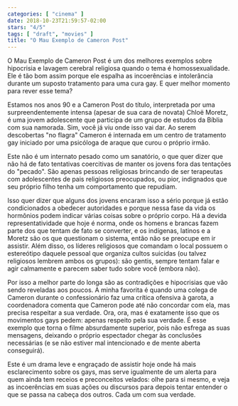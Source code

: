 ```yaml
---
categories: [ "cinema" ]
date: 2018-10-23T21:59:57-02:00
stars: "4/5"
tags: [ "draft", "movies" ]
title: "O Mau Exemplo de Cameron Post"
---
```

O Mau Exemplo de Cameron Post é um dos melhores exemplos sobre hipocrisia e lavagem cerebral religiosa quando o tema é homossexualidade. Ele é tão bom assim porque ele espalha as incoerências e intolerância durante um suposto tratamento para uma cura gay. E quer melhor momento para rever esse tema?

Estamos nos anos 90 e a Cameron Post do título, interpretada por uma surpreendentemente intensa (apesar de sua cara de novata) Chloë Moretz, é uma jovem adolescente que participa de um grupo de estudos da Bíblia com sua namorada. Sim, você já viu onde isso vai dar. Ao serem descobertas "no flagra" Cameron é internada em um centro de tratamento gay iniciado por uma psicóloga de araque que curou o próprio irmão.

Este não é um internato pesado como um sanatório, o que quer dizer que não há de fato tentativas coercitivas de manter os jovens fora das tentações do "pecado". São apenas pessoas religiosas brincando de ser terapeutas com adolescentes de pais religiosos preocupados, ou pior, indignados que seu próprio filho tenha um comportamento que repudiam.

Isso quer dizer que alguns dos jovens encaram isso a sério porque já estão condicionados a obedecer autoridades e porque nessa fase da vida os hormônios podem indicar várias coisas sobre o próprio corpo. Há a devida representatividade que hoje é norma, onde os homens e brancas fazem parte dos que tentam de fato se converter, e os indígenas, latinos e a Moretz são os que questionam o sistema, então não se preocupe em ir assistir. Além disso, os líderes religiosos que comandam o local possuem o estereótipo daquele pessoal que organiza cultos suicidas (ou talvez religiosos lembrem ambos os grupos): são gentis, sempre tentam falar e agir calmamente e parecem saber tudo sobre você (embora não).

Por isso a melhor parte do longa são as contradições e hipocrisias que vão sendo reveladas aos poucos. A minha favorita é quando uma colega de Cameron durante o confessionário faz uma crítica ofensiva à garota, a coordenadora comenta que Cameron pode até não concordar com ela, mas precisa respeitar a sua verdade. Ora, ora, mas é exatamente isso que os movimentos gays pedem: apenas respeito pela sua verdade. É esse exemplo que torna o filme absurdamente superior, pois não esfrega as suas mensagens, deixando o próprio espectador chegar às conclusões necessárias (e se não estiver mal intencionado e de mente aberta conseguirá).

Este é um drama leve e engraçado de assistir hoje onde há mais esclarecimento sobre os gays, mas serve igualmente de um alerta para quem ainda tem receios e preconceitos velados: olhe para si mesmo, e veja as incoerências em suas ações ou discursos para depois tentar entender o que se passa na cabeça dos outros. Cada um com sua verdade.
